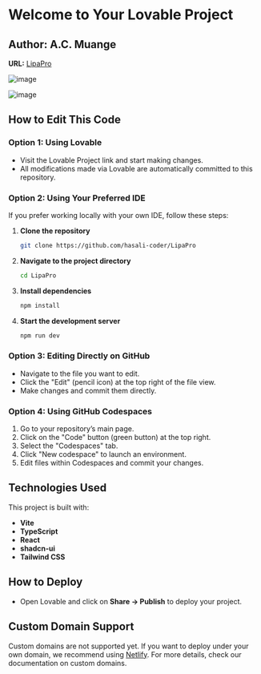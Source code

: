 # Welcome to Your Lovable Project

## Author: A.C. Muange
**URL:** [LipaPro](https://lovable.dev/projects/d6a89ec5-9d67-418d-995e-22c7aae923f2)

![image](https://github.com/user-attachments/assets/3768cc71-ffb8-4d1f-8748-de5ee026314a)

![image](https://github.com/user-attachments/assets/65cbe83d-1c69-4899-ab44-92fe6c8886bd)

## How to Edit This Code

### Option 1: Using Lovable
- Visit the Lovable Project link and start making changes.
- All modifications made via Lovable are automatically committed to this repository.

### Option 2: Using Your Preferred IDE
If you prefer working locally with your own IDE, follow these steps:

1. **Clone the repository**
   ```sh
   git clone https://github.com/hasali-coder/LipaPro
   ```
2. **Navigate to the project directory**
   ```sh
   cd LipaPro
   ```
3. **Install dependencies**
   ```sh
   npm install
   ```
4. **Start the development server**
   ```sh
   npm run dev
   ```

### Option 3: Editing Directly on GitHub
- Navigate to the file you want to edit.
- Click the "Edit" (pencil icon) at the top right of the file view.
- Make changes and commit them directly.

### Option 4: Using GitHub Codespaces
1. Go to your repository’s main page.
2. Click on the "Code" button (green button) at the top right.
3. Select the "Codespaces" tab.
4. Click "New codespace" to launch an environment.
5. Edit files within Codespaces and commit your changes.

## Technologies Used
This project is built with:
- **Vite**
- **TypeScript**
- **React**
- **shadcn-ui**
- **Tailwind CSS**

## How to Deploy
- Open Lovable and click on **Share -> Publish** to deploy your project.

## Custom Domain Support
Custom domains are not supported yet. If you want to deploy under your own domain, we recommend using [Netlify](https://www.netlify.com/). For more details, check our documentation on custom domains.
